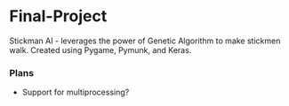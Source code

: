 # Final-Project
Stickman AI - leverages the power of Genetic Algorithm to make stickmen walk. Created using Pygame, Pymunk, and Keras.

### Plans
- Support for multiprocessing?
